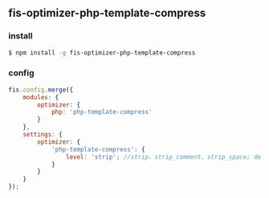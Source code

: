 ## fis-optimizer-php-template-compress

### install

```bash
$ npm install -g fis-optimizer-php-template-compress
```

### config

```javascript
fis.config.merge({
    modules: {
        optimizer: {
            php: 'php-template-compress'
        }
    },
    settings: {
        optimizer: {
            'php-template-compress': {
                level: 'strip'; //strip、strip_comment、strip_space; defualt `strip`
            }
        }
    }
});
```
